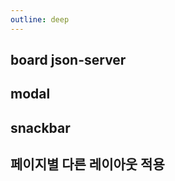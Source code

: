 ```yaml
---
outline: deep
---
```


## board json-server
<!--@include: ./example/boardJsonServer.md -->

## modal
<!--@include: ./example/modal.md -->

## snackbar
<!--@include: ./example/snackbar.md -->

## 페이지별 다른 레이아웃 적용
<!--@include: ./example/페이지별레이아웃.md -->